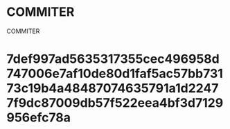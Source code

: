# COMMITER
COMMITER






# 7def997ad5635317355cec496958d747006e7af10de80d1faf5ac57bb73173c19b4a48487074635791a1d22477f9dc87009db57f522eea4bf3d7129956efc78a
